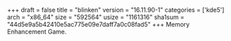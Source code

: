 +++
draft = false
title = "blinken"
version = "16.11.90-1"
categories = ['kde5']
arch = "x86_64"
size = "592564"
usize = "1161316"
sha1sum = "44d5e9a5b42410e5ac775e09e7daff7a0c08fad5"
+++
Memory Enhancement Game.